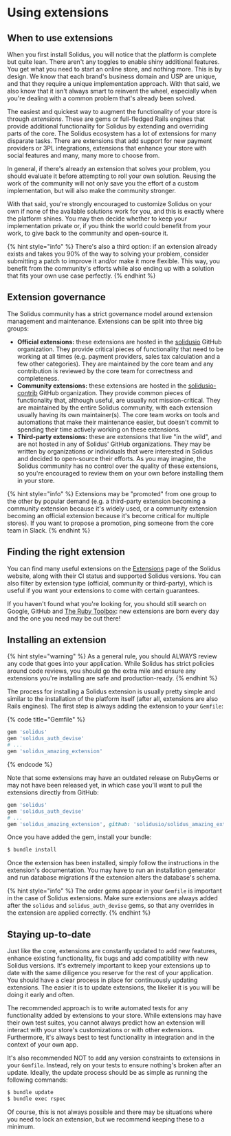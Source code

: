 # Using extensions

## When to use extensions

When you first install Solidus, you will notice that the platform is complete but quite lean. There aren't any toggles to enable shiny additional features. You get what you need to start an online store, and nothing more. This is by design. We know that each brand's business domain and USP are unique, and that they require a unique implementation approach. With that said, we also know that it isn't always smart to reinvent the wheel, especially when you're dealing with a common problem that's already been solved.

The easiest and quickest way to augment the functionality of your store is through _extensions_. These are gems or full-fledged Rails engines that provide additional functionality for Solidus by extending and overriding parts of the core. The Solidus ecosystem has a lot of extensions for many disparate tasks. There are extensions that add support for new payment providers or 3PL integrations, extensions that enhance your store with social features and many, many more to choose from.

In general, if there's already an extension that solves your problem, you should evaluate it before attempting to roll your own solution. Reusing the work of the community will not only save you the effort of a custom implementation, but will also make the community stronger.

With that said, you're strongly encouraged to customize Solidus on your own if none of the available solutions work for you, and this is exactly where the platform shines. You may then decide whether to keep your implementation private or, if you think the world could benefit from your work, to give back to the community and open-source it.

{% hint style="info" %}
There's also a third option: if an extension already exists and takes you 90% of the way to solving your problem, consider submitting a patch to improve it and/or make it more flexible. This way, you benefit from the community's efforts while also ending up with a solution that fits your own use case perfectly.
{% endhint %}

## Extension governance

The Solidus community has a strict governance model around extension management and maintenance. Extensions can be split into three big groups:

* **Official extensions:** these extensions are hosted in the [solidusio](https://github.com/solidusio) GitHub organization. They provide critical pieces of functionality that need to be working at all times \(e.g. payment providers, sales tax calculation and a few other categories\). They are maintained by the core team and any contribution is reviewed by the core team for correctness and completeness.
* **Community extensions:** these extensions are hosted in the [solidusio-contrib](https://github.com/solidusio-contrib) GitHub organization. They provide common pieces of functionality that, although useful, are usually not mission-critical. They are maintained by the entire Solidus community, with each extension usually having its own maintainer\(s\). The core team works on tools and automations that make their maintenance easier, but doesn't commit to spending their time actively working on these extensions.
* **Third-party extensions:** these are extensions that live "in the wild", and are not hosted in any of Solidus' GitHub organizations. They may be written by organizations or individuals that were interested in Solidus and decided to open-source their efforts. As you may imagine, the Solidus community has no control over the quality of these extensions, so you're encouraged to review them on your own before installing them in your store.

{% hint style="info" %}
Extensions may be "promoted" from one group to the other by popular demand \(e.g. a third-party extension becoming a community extension because it's widely used, or a community extension becoming an official extension because it's become critical for multiple stores\). If you want to propose a promotion, ping someone from the core team in Slack.
{% endhint %}

## Finding the right extension

You can find many useful extensions on the [Extensions](https://solidus.io/extensions) page of the Solidus website, along with their CI status and supported Solidus versions. You can also filter by extension type \(official, community or third-party\), which is useful if you want your extensions to come with certain guarantees.

If you haven't found what you're looking for, you should still search on Google, GitHub and [The Ruby Toolbox](https://www.ruby-toolbox.com/): new extensions are born every day and the one you need may be out there!

## Installing an extension

{% hint style="warning" %}
As a general rule, you should ALWAYS review any code that goes into your application. While Solidus has strict policies around code reviews, you should go the extra mile and ensure any extensions you're installing are safe and production-ready.
{% endhint %}

The process for installing a Solidus extension is usually pretty simple and similar to the installation of the platform itself \(after all, extensions are also Rails engines\). The first step is always adding the extension to your `Gemfile`:

{% code title="Gemfile" %}
```ruby
gem 'solidus'
gem 'solidus_auth_devise'
# ...
gem 'solidus_amazing_extension'
```
{% endcode %}

Note that some extensions may have an outdated release on RubyGems or may not have been released yet, in which case you'll want to pull the extensions directly from GitHub:

```ruby
gem 'solidus'
gem 'solidus_auth_devise'
# ...
gem 'solidus_amazing_extension', github: 'solidusio/solidus_amazing_extension'
```

Once you have added the gem, install your bundle:

```bash
$ bundle install
```

Once the extension has been installed, simply follow the instructions in the extension's documentation. You may have to run an installation generator and run database migrations if the extension alters the database's schema.

{% hint style="info" %}
The order gems appear in your `Gemfile` is important in the case of Solidus extensions. Make sure extensions are always added after the `solidus` and `solidus_auth_devise` gems, so that any overrides in the extension are applied correctly.
{% endhint %}

## Staying up-to-date

Just like the core, extensions are constantly updated to add new features, enhance existing functionality, fix bugs and add compatibility with new Solidus versions. It's extremely important to keep your extensions up to date with the same diligence you reserve for the rest of your application. You should have a clear process in place for continuously updating extensions. The easier it is to update extensions, the likelier it is you will be doing it early and often.

The recommended approach is to write automated tests for any functionality added by extensions to your store. While extensions may have their own test suites, you cannot always predict how an extension will interact with your store's customizations or with other extensions. Furthermore, it's always best to test functionality in integration and in the context of your own app.

It's also recommended NOT to add any version constraints to extensions in your `Gemfile`. Instead, rely on your tests to ensure nothing's broken after an update. Ideally, the update process should be as simple as running the following commands:

```bash
$ bundle update
$ bundle exec rspec
```

Of course, this is not always possible and there may be situations where you need to lock an extension, but we recommend keeping these to a minimum.

